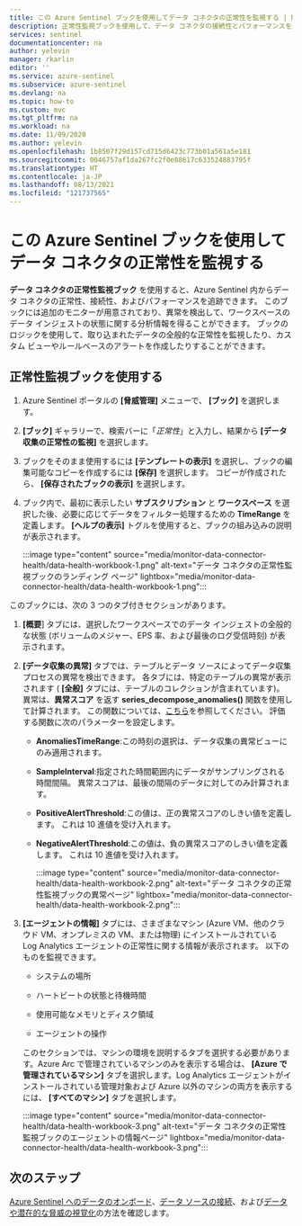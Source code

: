 ```yaml
---
title: この Azure Sentinel ブックを使用してデータ コネクタの正常性を監視する | Microsoft Docs
description: 正常性監視ブックを使用して、データ コネクタの接続性とパフォーマンスを追跡します。
services: sentinel
documentationcenter: na
author: yelevin
manager: rkarlin
editor: ''
ms.service: azure-sentinel
ms.subservice: azure-sentinel
ms.devlang: na
ms.topic: how-to
ms.custom: mvc
ms.tgt_pltfrm: na
ms.workload: na
ms.date: 11/09/2020
ms.author: yelevin
ms.openlocfilehash: 1b8507f29d157cd715d6423c773b01a561a5e181
ms.sourcegitcommit: 0046757af1da267fc2f0e88617c633524883795f
ms.translationtype: HT
ms.contentlocale: ja-JP
ms.lasthandoff: 08/13/2021
ms.locfileid: "121737565"
---
```

# <a name="monitor-the-health-of-your-data-connectors-with-this-azure-sentinel-workbook"></a>この Azure Sentinel ブックを使用してデータ コネクタの正常性を監視する

**データ コネクタの正常性監視ブック** を使用すると、Azure Sentinel 内からデータ コネクタの正常性、接続性、およびパフォーマンスを追跡できます。 このブックには追加のモニターが用意されており、異常を検出して、ワークスペースのデータ インジェストの状態に関する分析情報を得ることができます。 ブックのロジックを使用して、取り込まれたデータの全般的な正常性を監視したり、カスタム ビューやルールベースのアラートを作成したりすることができます。

## <a name="use-the-health-monitoring-workbook"></a>正常性監視ブックを使用する

1. Azure Sentinel ポータルの **[脅威管理]** メニューで、 **[ブック]** を選択します。

1. **[ブック]** ギャラリーで、検索バーに「*正常性*」と入力し、結果から **[データ収集の正常性の監視]** を選択します。

1. ブックをそのまま使用するには **[テンプレートの表示]** を選択し、ブックの編集可能なコピーを作成するには **[保存]** を選択します。 コピーが作成されたら、 **[保存されたブックの表示]** を選択します。

1. ブック内で、最初に表示したい **サブスクリプション** と **ワークスペース** を選択した後、必要に応じてデータをフィルター処理するための **TimeRange** を定義します。 **[ヘルプの表示]** トグルを使用すると、ブックの組み込みの説明が表示されます。

    :::image type="content" source="media/monitor-data-connector-health/data-health-workbook-1.png" alt-text="データ コネクタの正常性監視ブックのランディング ページ" lightbox="media/monitor-data-connector-health/data-health-workbook-1.png":::

このブックには、次の 3 つのタブ付きセクションがあります。

1. **[概要**] タブには、選択したワークスペースでのデータ インジェストの全般的な状態 (ボリュームのメジャー、EPS 率、および最後のログ受信時刻) が表示されます。

1. **[データ収集の異常]** タブでは、テーブルとデータ ソースによってデータ収集プロセスの異常を検出できます。 各タブには、特定のテーブルの異常が表示されます ( **[全般]** タブには、テーブルのコレクションが含まれています)。 異常は、**異常スコア** を返す **series_decompose_anomalies()** 関数を使用して計算されます。 この関数については、[こちら](/azure/data-explorer/kusto/query/series-decompose-anomaliesfunction?WT.mc_id=Portal-fx)を参照してください。 評価する関数に次のパラメーターを設定します。

    - **AnomaliesTimeRange**:この時刻の選択は、データ収集の異常ビューにのみ適用されます。
    - **SampleInterval**:指定された時間範囲内にデータがサンプリングされる時間間隔。 異常スコアは、最後の間隔のデータに対してのみ計算されます。
    - **PositiveAlertThreshold**:この値は、正の異常スコアのしきい値を定義します。 これは 10 進値を受け入れます。
    - **NegativeAlertThreshold**:この値は、負の異常スコアのしきい値を定義します。 これは 10 進値を受け入れます。

        :::image type="content" source="media/monitor-data-connector-health/data-health-workbook-2.png" alt-text="データ コネクタの正常性監視ブックの異常ページ" lightbox="media/monitor-data-connector-health/data-health-workbook-2.png":::

1. **[エージェントの情報]** タブには、さまざまなマシン (Azure VM、他のクラウド VM、オンプレミスの VM、または物理) にインストールされている Log Analytics エージェントの正常性に関する情報が表示されます。 以下のものを監視できます。

   - システムの場所

   - ハートビートの状態と待機時間

   - 使用可能なメモリとディスク領域

   - エージェントの操作

    このセクションでは、マシンの環境を説明するタブを選択する必要があります。Azure Arc で管理されているマシンのみを表示する場合は、 **[Azure で管理されているマシン]** タブを選択します。Log Analytics エージェントがインストールされている管理対象および Azure 以外のマシンの両方を表示するには、 **[すべてのマシン]** タブを選択します。

    :::image type="content" source="media/monitor-data-connector-health/data-health-workbook-3.png" alt-text="データ コネクタの正常性監視ブックのエージェントの情報ページ" lightbox="media/monitor-data-connector-health/data-health-workbook-3.png":::

## <a name="next-steps"></a>次のステップ
[Azure Sentinel へのデータのオンボード](quickstart-onboard.md)、[データ ソースの接続](connect-data-sources.md)、および[データや潜在的な脅威の視覚化](get-visibility.md)の方法を確認します。